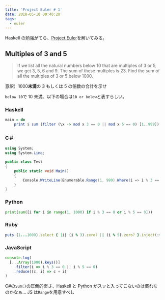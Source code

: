 ```yaml
---
title: 'Project Euler # 1'
date: 2018-05-10 00:40:20
tags:
  - euler
---
```


Haskell の勉強がてら、[Project Euler](https://projecteuler.net/)を解いてみる。

<!-- more -->

## Multiples of 3 and 5

<a href="https://projecteuler.net/problem=1" class="embedly-card" data-card-image="0" data-card-controls="0" data-card-align="left"></a>

> If we list all the natural numbers below 10 that are multiples of 3 or 5, we get 3, 5, 6 and 9. The sum of these multiples is 23.
> Find the sum of all the multiples of 3 or 5 below 1000.

意訳）1000**未満**の 3 もしくは 5 の倍数の合計を示せ

`below 10`で 10 未満、以下の場合は`10 or below`と表すらしい。

### Haskell

```haskell
main = do
    print $ sum (filter (\x -> mod x 3 == 0 || mod x 5 == 0) [1..999])
```

### C＃

```csharp
using System;
using System.Linq;

public class Test
{
	public static void Main()
	{
		Console.WriteLine(Enumerable.Range(1, 999).Where(i => i % 3 == 0 || i % 5 == 0).Sum());
	}
}
```

### Python

```python
print(sum([i for i in range(1, 1000) if i % 3 == 0 or i % 5 == 0]))
```

### Ruby

```ruby
puts (1...1000).select { |i| (i % 3).zero? || (i % 5).zero? }.inject(:+)
```

### JavaScript

```js
console.log(
  [...Array(1000).keys()]
    .filter(i => i % 3 == 0 || i % 5 == 0)
    .reduce((c, i) => c + i)
)
```

C#の`Sum()`の圧倒的楽さ、Haskell と Python がスッと入ってこないのは慣れなのかなぁ...
JS は`Range`を用意すべし
